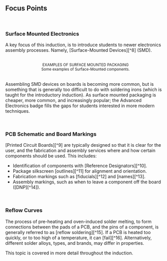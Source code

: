 
## Focus Points 

<br>

### Surface Mounted Electronics

A key focus of this induction, is to introduce students to newer electronics assembly processes. 
Namely, [Surface-Mounted Devices][^8] (SMD).

<br>
<ACard 
color="grey"
style="background-color: var(--vp-c-mute-darker); width: auto; height: 150px;"
variant="outline">
<small><center>EXAMPLES OF SURFACE MOUNTED PACKAGING</center></small>
</ACard>
<small><center>Some examples of Surface-Mounted components.</center></small> 
<br>

Assembling SMD devices on boards is becoming more common, but is something that is generally too
difficult to do with soldering irons (which is taught for the introductory induction). As surface
mounted packaging is cheaper, more common, and increasingly popular; the Advanced Electronics 
badge fills the gaps for students interested in more modern techniques. 

<br>

### PCB Schematic and Board Markings

[Printed Circuit Boards][^9] are typically designed so that it is clear for the user, and the
fabrication and assembly services where and how certain components should be used. This includes:

* Identification of components with [Reference Designators][^10]. 
* Package silkscreen [outlines][^11] for alignment and orientation.
* Fabrication markings such as [fiducials][^12] and [names][^13].
* Assembly markings, such as when to leave a component off the board ([DNP][^14]).

<br> 

### Reflow Curves

The process of pre-heating and oven-induced solder melting, to form connections between the pads
of a PCB, and the pins of a component, is generally referred to as [reflow soldering][^15]. If a PCB
is heated too quickly, or to too high of a temperature, it can [fail][^16]. Alternatively, different
solder alloys, types, and brands, may differ in properties.

This topic is covered in more detail throughout the induction. 
